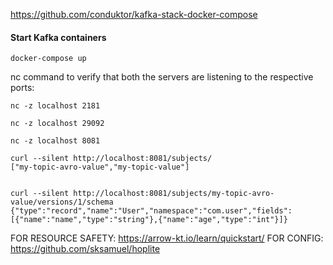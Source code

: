 https://github.com/conduktor/kafka-stack-docker-compose
#### Start Kafka containers
```shell
docker-compose up
```

nc command to verify that both the servers are listening to the respective ports:

```shell
nc -z localhost 2181
```

```shell
nc -z localhost 29092
```
```shell
nc -z localhost 8081
```
```shell
curl --silent http://localhost:8081/subjects/                      
["my-topic-avro-value","my-topic-value"]   
```
```shell
                                                                                                                                  
curl --silent http://localhost:8081/subjects/my-topic-avro-value/versions/1/schema
{"type":"record","name":"User","namespace":"com.user","fields":[{"name":"name","type":"string"},{"name":"age","type":"int"}]}
```

FOR RESOURCE SAFETY: https://arrow-kt.io/learn/quickstart/
FOR CONFIG: https://github.com/sksamuel/hoplite